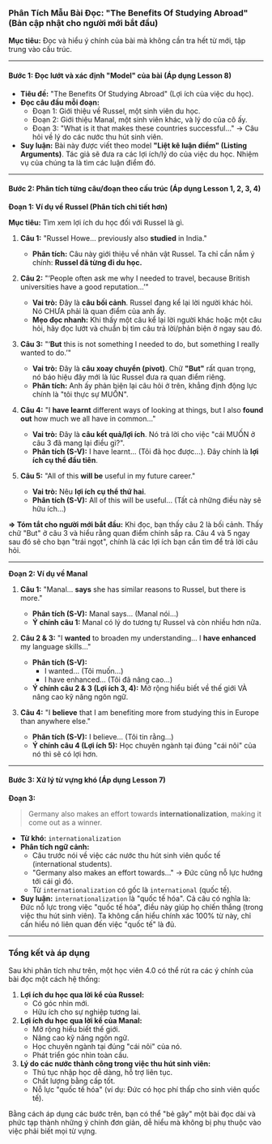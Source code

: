 ### **Phân Tích Mẫu Bài Đọc: "The Benefits Of Studying Abroad" (Bản cập nhật cho người mới bắt đầu)**

**Mục tiêu:** Đọc và hiểu ý chính của bài mà không cần tra hết từ mới, tập trung vào cấu trúc.

---

#### **Bước 1: Đọc lướt và xác định "Model" của bài (Áp dụng Lesson 8)**

- **Tiêu đề:** "The Benefits Of Studying Abroad" (Lợi ích của việc du học).
- **Đọc câu đầu mỗi đoạn:**
    - Đoạn 1: Giới thiệu về Russel, một sinh viên du học.
    - Đoạn 2: Giới thiệu Manal, một sinh viên khác, và lý do của cô ấy.
    - Đoạn 3: "What is it that makes these countries successful..." -> Câu hỏi về lý do các nước thu hút sinh viên.
- **Suy luận:** Bài này được viết theo model **"Liệt kê luận điểm" (Listing Arguments)**. Tác giả sẽ đưa ra các lợi ích/lý do của việc du học. Nhiệm vụ của chúng ta là tìm các luận điểm đó.

---

#### **Bước 2: Phân tích từng câu/đoạn theo cấu trúc (Áp dụng Lesson 1, 2, 3, 4)**

**Đoạn 1: Ví dụ về Russel (Phân tích chi tiết hơn)**

**Mục tiêu:** Tìm xem lợi ích du học đối với Russel là gì.

1.  **Câu 1:** "Russel Howe... previously also **studied** in India."
    - **Phân tích:** Câu này giới thiệu về nhân vật Russel. Ta chỉ cần nắm ý chính: **Russel đã từng đi du học.**

2.  **Câu 2:** "‘People often ask me why I needed to travel, because British universities have a good reputation...’"
    - **Vai trò:** Đây là **câu bối cảnh**. Russel đang kể lại lời người khác hỏi. Nó CHƯA phải là quan điểm của anh ấy.
    - **Mẹo đọc nhanh:** Khi thấy một câu kể lại lời người khác hoặc một câu hỏi, hãy đọc lướt và chuẩn bị tìm câu trả lời/phản biện ở ngay sau đó.

3.  **Câu 3:** "‘**But** this is not something I needed to do, but something I really wanted to do.’"
    - **Vai trò:** Đây là **câu xoay chuyển (pivot)**. Chữ **"But"** rất quan trọng, nó báo hiệu đây mới là lúc Russel đưa ra quan điểm riêng.
    - **Phân tích:** Anh ấy phản biện lại câu hỏi ở trên, khẳng định động lực chính là "tôi thực sự MUỐN".

4.  **Câu 4:** "I **have learnt** different ways of looking at things, but I also **found out** how much we all have in common..."
    - **Vai trò:** Đây là **câu kết quả/lợi ích**. Nó trả lời cho việc "cái MUỐN ở câu 3 đã mang lại điều gì?".
    - **Phân tích (S-V):** I have learnt... (Tôi đã học được...). Đây chính là **lợi ích cụ thể đầu tiên**.

5.  **Câu 5:** "All of this **will be** useful in my future career."
    - **Vai trò:** Nêu **lợi ích cụ thể thứ hai**.
    - **Phân tích (S-V):** All of this will be useful... (Tất cả những điều này sẽ hữu ích...)

**=> Tóm tắt cho người mới bắt đầu:** Khi đọc, bạn thấy câu 2 là bối cảnh. Thấy chữ "But" ở câu 3 và hiểu rằng quan điểm chính sắp ra. Câu 4 và 5 ngay sau đó sẽ cho bạn "trái ngọt", chính là các lợi ích bạn cần tìm để trả lời câu hỏi.

---

**Đoạn 2: Ví dụ về Manal**

1.  **Câu 1:** "Manal... **says** she has similar reasons to Russel, but there is more."
    - **Phân tích (S-V):** Manal says... (Manal nói...)
    - **Ý chính câu 1:** Manal có lý do tương tự Russel và còn nhiều hơn nữa.

2.  **Câu 2 & 3:** "I **wanted** to broaden my understanding... I **have enhanced** my language skills..."
    - **Phân tích (S-V):**
        - I wanted... (Tôi muốn...)
        - I have enhanced... (Tôi đã nâng cao...)
    - **Ý chính câu 2 & 3 (Lợi ích 3, 4):** Mở rộng hiểu biết về thế giới VÀ nâng cao kỹ năng ngôn ngữ.

3.  **Câu 4:** "I **believe** that I am benefiting more from studying this in Europe than anywhere else."
    - **Phân tích (S-V):** I believe... (Tôi tin rằng...)
    - **Ý chính câu 4 (Lợi ích 5):** Học chuyên ngành tại đúng "cái nôi" của nó thì sẽ có lợi hơn.

---

#### **Bước 3: Xử lý từ vựng khó (Áp dụng Lesson 7)**

**Đoạn 3:**

> Germany also makes an effort towards **internationalization**, making it come out as a winner.

- **Từ khó:** `internationalization`
- **Phân tích ngữ cảnh:**
    - Câu trước nói về việc các nước thu hút sinh viên quốc tế (international students).
    - "Germany also makes an effort towards..." -> Đức cũng nỗ lực hướng tới cái gì đó.
    - Từ `internationalization` có gốc là `international` (quốc tế).
- **Suy luận:** `internationalization` là "quốc tế hóa". Cả câu có nghĩa là: Đức nỗ lực trong việc "quốc tế hóa", điều này giúp họ chiến thắng (trong việc thu hút sinh viên). Ta không cần hiểu chính xác 100% từ này, chỉ cần hiểu nó liên quan đến việc "quốc tế" là đủ.

---

### **Tổng kết và áp dụng**

Sau khi phân tích như trên, một học viên 4.0 có thể rút ra các ý chính của bài đọc một cách hệ thống:

1.  **Lợi ích du học qua lời kể của Russel:**
    *   Có góc nhìn mới.
    *   Hữu ích cho sự nghiệp tương lai.
2.  **Lợi ích du học qua lời kể của Manal:**
    *   Mở rộng hiểu biết thế giới.
    *   Nâng cao kỹ năng ngôn ngữ.
    *   Học chuyên ngành tại đúng "cái nôi" của nó.
    *   Phát triển góc nhìn toàn cầu.
3.  **Lý do các nước thành công trong việc thu hút sinh viên:**
    *   Thủ tục nhập học dễ dàng, hỗ trợ liên tục.
    *   Chất lượng bằng cấp tốt.
    *   Nỗ lực "quốc tế hóa" (ví dụ: Đức có học phí thấp cho sinh viên quốc tế).

Bằng cách áp dụng các bước trên, bạn có thể "bẻ gãy" một bài đọc dài và phức tạp thành những ý chính đơn giản, dễ hiểu mà không bị phụ thuộc vào việc phải biết mọi từ vựng.